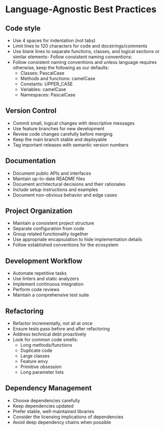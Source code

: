 # Language-Agnostic Best Practices

## Code style
- Use 4 spaces for indentation (not tabs)
- Limit lines to 120 characters for code and docstrings/comments
- Use blank lines to separate functions, classes, and logical sections or similar elements- Follow consistent naming conventions:
- Follow consistent naming conventions and unless language requires otherwise, keep the following as our defaults:
  - Classes: PascalCase
  - Methods and functions: camelCase
  - Constants: UPPER_CASE
  - Variables: camelCase
  - Namespaces: PascalCase

## Version Control
- Commit small, logical changes with descriptive messages
- Use feature branches for new development
- Review code changes carefully before merging
- Keep the main branch stable and deployable
- Tag important releases with semantic version numbers

## Documentation
- Document public APIs and interfaces
- Maintain up-to-date README files
- Document architectural decisions and their rationales
- Include setup instructions and examples
- Document non-obvious behavior and edge cases

## Project Organization
- Maintain a consistent project structure
- Separate configuration from code
- Group related functionality together
- Use appropriate encapsulation to hide implementation details
- Follow established conventions for the ecosystem

## Development Workflow
- Automate repetitive tasks
- Use linters and static analyzers
- Implement continuous integration
- Perform code reviews
- Maintain a comprehensive test suite

## Refactoring
- Refactor incrementally, not all at once
- Ensure tests pass before and after refactoring
- Address technical debt proactively
- Look for common code smells:
  - Long methods/functions
  - Duplicate code
  - Large classes
  - Feature envy
  - Primitive obsession
  - Long parameter lists

## Dependency Management
- Choose dependencies carefully
- Keep dependencies updated
- Prefer stable, well-maintained libraries
- Consider the licensing implications of dependencies
- Avoid deep dependency chains when possible